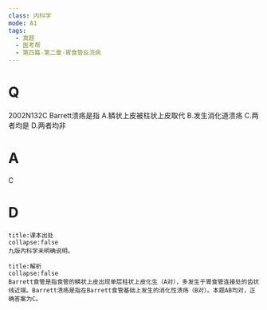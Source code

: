 ```yaml
---
class: 内科学
mode: A1
tags:
  - 真题
  - 医考帮
  - 第四篇-第二章-胃食管反流病
---
```


# Q
2002N132C Barrett溃疡是指
A.鳞状上皮被柱状上皮取代
B.发生消化道溃疡
C.两者均是
D.两者均非

# A
C
# D
```ad-note
title:课本出处
collapse:false
九版内科学未明确说明。
```

```ad-summary
title:解析
collapse:false
Barrett食管是指食管的鳞状上皮出现单层柱状上皮化生（A对），多发生于胃食管连接处的齿状线近端。Barrett溃疡是指在Barrett食管基础上发生的消化性溃疡（B对）。本题AB均对，正确答案为C。
```

